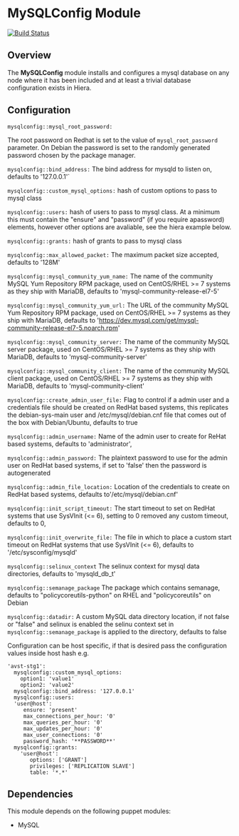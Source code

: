 
# MySQLConfig Module
[![Build Status](https://travis-ci.org/Adaptavist/puppet-mysqlconfig.svg?branch=master)](https://travis-ci.org/Adaptavist/puppet-mysqlconfig)

## Overview

The **MySQLConfig** module installs and configures a mysql database on any node where it has been included and at least a trivial database configuration exists in Hiera.

## Configuration

`mysqlconfig::mysql_root_password:`

The root password on Redhat is set to the value of `mysql_root_password` parameter. On Debian the password is set to the randomly generated password chosen by the package manager.

`mysqlconfig::bind_address:` The bind address for mysqld to listen on, defaults to '127.0.0.1'`

`mysqlconfig::custom_mysql_options:` hash of custom options to pass to mysql class

`mysqlconfig::users:` hash of users to pass to mysql class.  At a minimum this must contain the "ensure" and "password" (if you require apassword) elements, however other options are avaliable, see the hiera example below.

`mysqlconfig::grants:` hash of grants to pass to mysql class

`mysqlconfig::max_allowed_packet:` The maximum packet size accepted, defaults to '128M'

`mysqlconfig::mysql_community_yum_name:` The name of the community MySQL Yum Repository RPM package, used on CentOS/RHEL >= 7  systems as they ship with MariaDB, defaults to 'mysql-community-release-el7-5'

`mysqlconfig::mysql_community_yum_url:` The URL of the community MySQL Yum Repository RPM package, used on CentOS/RHEL >= 7  systems as they ship with MariaDB, defaults to 'https://dev.mysql.com/get/mysql-community-release-el7-5.noarch.rpm'

`mysqlconfig::mysql_community_server:` The name of the community MySQL server package, used on CentOS/RHEL >= 7  systems as they ship with MariaDB, defaults to 'mysql-community-server'

`mysqlconfig::mysql_community_client:` The name of the community MySQL client package, used on CentOS/RHEL >= 7  systems as they ship with MariaDB, defaults to 'mysql-community-client'

`mysqlconfig::create_admin_user_file:` Flag to control if a admin user and a credentials file should be created on RedHat based systems, this replicates the debian-sys-main user and /etc/mysql/debian.cnf file that comes out of the box with Debian/Ubuntu, defaults to true

`mysqlconfig::admin_username:` Name of the admin user to create for ReHat based systems, defaults to 'administrator',

`mysqlconfig::admin_password:` The plaintext password to use for the admin user on RedHat based systems, if set to 'false' then the password is autogenerated

`mysqlconfig::admin_file_location:` Location of the credentials to create on RedHat based systems, defaults to'/etc/mysql/debian.cnf'

`mysqlconfig::init_script_timeout:` The start timeout to set on RedHat systems that use SysVInit (<= 6), setting to 0 removed any custom timeout, defaults to 0,

`mysqlconfig::init_overwrite_file:` The file in which to place a custom start timeout on RedHat systems that use SysVInit (<= 6), defaults to '/etc/sysconfig/mysqld'

`mysqlconfig::selinux_context`  The selinux context for mysql data directories, defaults to 'mysqld_db_t'

`mysqlconfig::semanage_package`  The package which contains semanage, defaults to "policycoreutils-python" on RHEL 
and "policycoreutils" on Debian

`mysqlconfig::datadir:` A custom MySQL data directory location, if not false or "false" and selinux is enabled the 
selinu context set in `mysqlconfig::semanage_package` is applied to the directory, defaults to false

Configuration can be host specific, if that is desired pass the configuration values inside host hash e.g.

```
'avst-stg1':
  mysqlconfig::custom_mysql_options:
    option1: 'value1'
    option2: 'value2'
  mysqlconfig::bind_address: '127.0.0.1'
  mysqlconfig::users:
  'user@host':
     ensure: 'present'
     max_connections_per_hour: '0'
     max_queries_per_hour: '0'
     max_updates_per_hour: '0'
     max_user_connections: '0'
     password_hash: '**PASSWORD**'
  mysqlconfig::grants:
    'user@host':
       options: ['GRANT']
       privileges: ['REPLICATION SLAVE']
       table: '*.*'
```

## Dependencies

This module depends on the following puppet modules:

* MySQL
